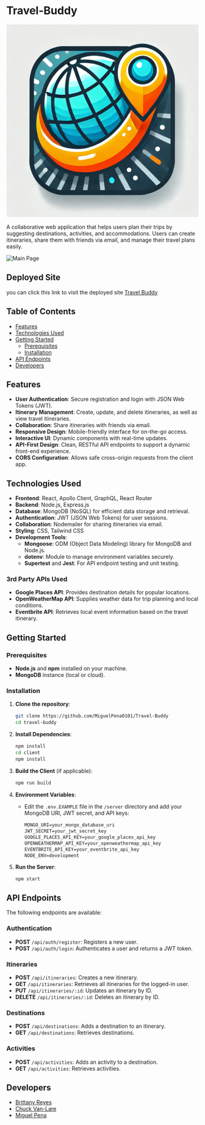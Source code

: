 
# Travel-Buddy
![Travel Buddy](/client/public/assets/svg/travel-buddy.webp)

A collaborative web application that helps users plan their trips by suggesting destinations, activities, and accommodations. Users can create itineraries, share them with friends via email, and manage their travel plans easily.


![Main Page](https://github.com/user-attachments/assets/591d8877-6ae5-4906-a998-9b27a532cee9)


## Deployed Site
you can click this link to visit the deployed site [Travel Buddy](https://travel-buddy-sy8m.onrender.com/)


## Table of Contents
- [Features](#features)
- [Technologies Used](#technologies-used)
- [Getting Started](#getting-started)
  - [Prerequisites](#prerequisites)
  - [Installation](#installation)
- [API Endpoints](#api-endpoints)
- [Developers](#developers)

## Features
- **User Authentication**: Secure registration and login with JSON Web Tokens (JWT).
- **Itinerary Management**: Create, update, and delete itineraries, as well as view travel itineraries.
- **Collaboration**: Share itineraries with friends via email.
- **Responsive Design**: Mobile-friendly interface for on-the-go access.
- **Interactive UI**: Dynamic components with real-time updates.
- **API-First Design**: Clean, RESTful API endpoints to support a dynamic front-end experience.
- **CORS Configuration**: Allows safe cross-origin requests from the client app.

## Technologies Used
- **Frontend**: React, Apollo Client, GraphQL, React Router
- **Backend**: Node.js, Express.js
- **Database**: MongoDB (NoSQL) for efficient data storage and retrieval.
- **Authentication**: JWT (JSON Web Tokens) for user sessions.
- **Collaboration**: Nodemailer for sharing itineraries via email.
- **Styling**: CSS, Tailwind CSS
- **Development Tools**:
  - **Mongoose**: ODM (Object Data Modeling) library for MongoDB and Node.js.
  - **dotenv**: Module to manage environment variables securely.
  - **Supertest** and **Jest**: For API endpoint testing and unit testing.

### 3rd Party APIs Used
- **Google Places API**: Provides destination details for popular locations.
- **OpenWeatherMap API**: Supplies weather data for trip planning and local conditions.
- **Eventbrite API**: Retrieves local event information based on the travel itinerary.

## Getting Started

### Prerequisites
- **Node.js** and **npm** installed on your machine.
- **MongoDB** instance (local or cloud).

### Installation

1. **Clone the repository**:
   ```bash
   git clone https://github.com/MiguelPena0101/Travel-Buddy
   cd travel-buddy
   ```

2. **Install Dependencies**:
   ```bash
   npm install
   cd client
   npm install
   ```

3. **Build the Client** (if applicable):
   ```bash
   npm run build
   ```

4. **Environment Variables**:
   - Edit the `.env.EXAMPLE` file in the `/server` directory and add your MongoDB URI, JWT secret, and API keys:
     ```plaintext
     MONGO_URI=your_mongo_database_uri
     JWT_SECRET=your_jwt_secret_key
     GOOGLE_PLACES_API_KEY=your_google_places_api_key
     OPENWEATHERMAP_API_KEY=your_openweathermap_api_key
     EVENTBRITE_API_KEY=your_eventbrite_api_key
     NODE_ENV=development
     ```

5. **Run the Server**:
   ```bash
   npm start
   ```

## API Endpoints
The following endpoints are available:

### Authentication
- **POST** `/api/auth/register`: Registers a new user.
- **POST** `/api/auth/login`: Authenticates a user and returns a JWT token.

### Itineraries
- **POST** `/api/itineraries`: Creates a new itinerary.
- **GET** `/api/itineraries`: Retrieves all itineraries for the logged-in user.
- **PUT** `/api/itineraries/:id`: Updates an itinerary by ID.
- **DELETE** `/api/itineraries/:id`: Deletes an itinerary by ID.

### Destinations
- **POST** `/api/destinations`: Adds a destination to an itinerary.
- **GET** `/api/destinations`: Retrieves destinations.

### Activities
- **POST** `/api/activities`: Adds an activity to a destination.
- **GET** `/api/activities`: Retrieves activities.

## Developers
- [Brittany Reyes](https://github.com/brittanykreyes)
- [Chuck Van-Lare](https://github.com/untoldextacy)
- [Miguel Pena](https://github.com/MiguelPena0101)
